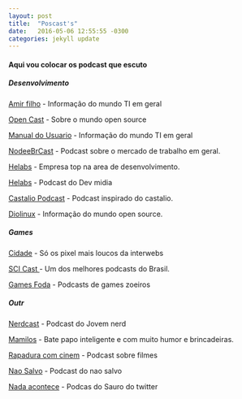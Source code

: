 ```yaml
---
layout: post
title:  "Poscast's"
date:   2016-05-06 12:55:55 -0300
categories: jekyll update
---
```


#### Aqui vou colocar os podcast que escuto


##### Desenvolvimento

[Amir filho](http://foocast.io/) - Informação do mundo TI em geral

[Open Cast](http://tecnologiaaberta.com.br/2016/05/opencast-60-ubuntu-16-04/#comment-4109) - Sobre o mundo open source


[Manual do Usuario](http://www.buzzsprout.com/10363.rss) - Informação do mundo TI em geral

[NodeeBrCast](https://soundcloud.com/nodebr/nodebrcast1) - Podcast sobre o mercado de trabalho em geral.

[Helabs](https://soundcloud.com/helabspodcast) - Empresa top na area de desenvolvimento.

[Helabs](http://www.devmedia.com.br/bootstrap-ou-materialize/34594?utm_content=buffer8fd6a&utm_medium=social&utm_source=facebook.com&utm_campaign=buffer) - Podcast do Dev midia

[Castalio Podcast](http://castalio.info/episodio-70-bruno-rocha-flask-e-veganismo.html) - Podcast inspirado do castalio.


[Diolinux](http://www.diolinux.com.br/2014/07/diocast-6-especial-libre-office-.html?m=1) - Informação do mundo open source.


##### Games


[Cidade](http://cidadegamer.com.br/) - Só os pixel mais loucos da interwebs

[SCI Cast ](http://deviante.com.br/podcasts/) - Um dos melhores podcasts do Brasil.

[Games Foda](http://www.gamesfoda.net/feed/podcast) - Podcasts de games zoeiros


##### Outr


[Nerdcast](https://jovemnerd.com.br/nerdcast/) - Podcast do Jovem nerd

[Mamilos](http://www.b9.com.br/podcasts/mamilos/) - Bate papo inteligente e com muito humor e brincadeiras.


[Rapadura com cinem](http://cinemacomrapadura.com.br/rapaduracast-podcast/) - Podcast sobre filmes



[Nao Salvo](http://www.naosalvo.com.br/category/nao-ouvo/) - Podcast do nao salvo


[Nada acontece](http://feeds.feedburner.com/nadaacontece) - Podcas do Sauro do twitter
